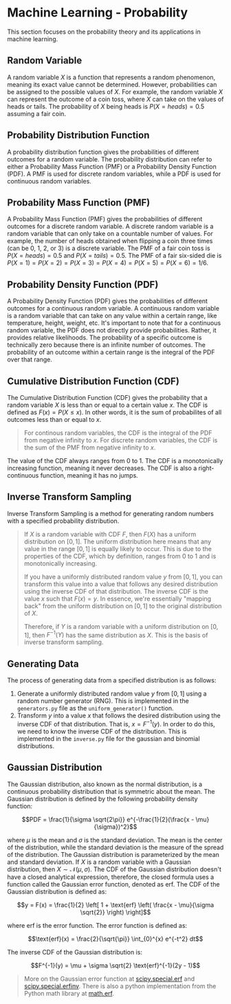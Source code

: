 # Machine Learning - Probability
This section focuses on the probability theory and its applications in machine learning.

## Random Variable
A random variable $X$ is a function that represents a random phenomenon, meaning its exact value cannot be determined. However, probabilities can be assigned to the possible values of $X$. For example, the random variable $X$ can represent the outcome of a coin toss, where $X$ can take on the values of heads or tails. The probability of $X$ being heads is $P(X = heads) = 0.5$ assuming a fair coin.

## Probability Distribution Function
A probability distribution function gives the probabilities of different outcomes for a random variable. The probability distribution can refer to either a Probability Mass Function (PMF) or a Probability Density Function (PDF). A PMF is used for discrete random variables, while a PDF is used for continuous random variables.

## Probability Mass Function (PMF)
A Probability Mass Function (PMF) gives the probabilities of different outcomes for a discrete random variable. A discrete random variable is a random variable that can only take on a countable number of values. For example, the number of heads obtained when flipping a coin three times (can be 0, 1, 2, or 3) is a discrete variable. The PMF of a fair coin toss is $P(X = heads) = 0.5$ and $P(X = tails) = 0.5$. The PMF of a fair six-sided die is $P(X = 1) = P(X = 2) = P(X = 3) = P(X = 4) = P(X = 5) = P(X = 6) = 1/6$.

## Probability Density Function (PDF)
A Probability Density Function (PDF) gives the probabilities of different outcomes for a continuous random variable. A continuous random variable is a random variable that can take on any value within a certain range, like temperature, height, weight, etc. It's important to note that for a continuous random variable, the PDF does not directly provide probabilities. Rather, it provides relative likelihoods. The probability of a specific outcome is technically zero because there is an infinite number of outcomes. The probability of an outcome within a certain range is the integral of the PDF over that range. 

## Cumulative Distribution Function (CDF)
The Cumulative Distribution Function (CDF) gives the probability that a random variable $X$ is less than or equal to a certain value $x$. The CDF is defined as $F(x) = P(X \leq x)$. In other words, it is the sum of probabilites of all outcomes less than or equal to $x$. 

> For continous random variables, the CDF is the integral of the PDF from negative infinity to $x$. For discrete random variables, the CDF is the sum of the PMF from negative infinity to $x$.

The value of the CDF always ranges from 0 to 1. The CDF is a monotonically increasing function, meaning it never decreases. The CDF is also a right-continuous function, meaning it has no jumps.

## Inverse Transform Sampling
Inverse Transform Sampling is a method for generating random numbers with a specified probability distribution.

> If $X$ is a random variable with CDF $F$, then $F(X)$ has a uniform distribution on $[0, 1]$. The uniform distribution here means that any value in the range $[0, 1]$ is equally likely to occur. This is due to the properties of the CDF, which by definition, ranges from 0 to 1 and is monotonically increasing.
>
> If you have a uniformly distributed random value $y$ from $[0, 1]$, you can transform this value into a value that follows any desired distribution using the inverse CDF of that distribution. The inverse CDF is the value $x$ such that $F(x) = y$. In essence, we're essentially "mapping back" from the uniform distribution on $[0, 1]$ to the original distribution of $X$.
>
> Therefore, if $Y$ is a random variable with a uniform distribution on $[0, 1]$, then $F^{-1}(Y)$ has the same distribution as $X$. This is the basis of inverse transform sampling.

## Generating Data
The process of generating data from a specified distribution is as follows:
1. Generate a uniformly distributed random value $y$ from $[0, 1]$ using a random number generator (RNG). This is implemented in the `generators.py` file as the `uniform_generator()` function.
2. Transform $y$ into a value $x$ that follows the desired distribution using the inverse CDF of that distribution. That is, $x = F^{-1}(y)$. In order to do this, we need to know the inverse CDF of the distribution. This is implemented in the `inverse.py` file for the gaussian and binomial distributions.

## Gaussian Distribution
The Gaussian distribution, also known as the normal distribution, is a continuous probability distribution that is symmetric about the mean. The Gaussian distribution is defined by the following probability density function:

$$PDF = \frac{1}{\sigma \sqrt{2\pi}} e^{-\frac{1}{2}(\frac{x - \mu}{\sigma})^2}$$

where $\mu$ is the mean and $\sigma$ is the standard deviation. The mean is the center of the distribution, while the standard deviation is the measure of the spread of the distribution. The Gaussian distribution is parameterized by the mean and standard deviation. If $X$ is a random variable with a Gaussian distribution, then $X \sim \mathcal{N}(\mu, \sigma)$. The CDF of the Gaussian distribution doesn't have a closed analytical expression, therefore, the closed formula uses a function called the Gaussian error function, denoted as $\text{erf}$. The CDF of the Gaussian distribution is defined as:

$$y = F(x) = \frac{1}{2} \left[ 1 + \text{erf} \left( \frac{x - \mu}{\sigma \sqrt{2}} \right) \right]$$

where $\text{erf}$ is the error function. The error function is defined as:

$$\text{erf}(x) = \frac{2}{\sqrt{\pi}} \int_{0}^{x} e^{-t^2} dt$$

The inverse CDF of the Gaussian distribution is:

$$F^{-1}(y) = \mu + \sigma \sqrt{2} \text{erf}^{-1}(2y - 1)$$

> More on the Gaussian error function at [scipy.special.erf](https://docs.scipy.org/doc/scipy/reference/generated/scipy.special.erf.html) and [scipy.special.erfinv](https://docs.scipy.org/doc/scipy/reference/generated/scipy.special.erfinv.html#scipy.special.erfinv). There is also a python implementation from the Python math library at [math.erf](https://docs.python.org/3/library/math.html#math.erf).